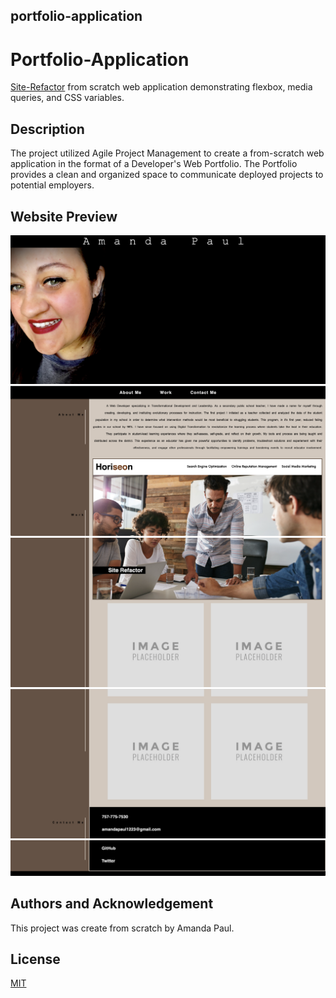 ## portfolio-application
# Portfolio-Application

[Site-Refactor](https://amandapaul1223.github.io/site-refactor/) from scratch web application demonstrating flexbox, media queries, and CSS variables.  

## Description

The project utilized Agile Project Management to create a from-scratch web application in the format of a Developer's Web Portfolio. The Portfolio provides a clean and organized space to communicate deployed projects to potential employers. 

## Website Preview

![Image of the header and main image](.//assets/images/Portfolio-Page1.png)
![Image of the body of the website](.//assets/images/Portfolio-Page2.png)
![Image of the body of the website](.//assets/images/Portfolio-Page3.png)
![Image of the body and footer](.//assets/images/Portfolio-Page4.png)
![Image of the body and footer](.//assets/images/Portfolio-Page5.png)
## Authors and Acknowledgement

This project was create from scratch by Amanda Paul. 

## License
[MIT](https://choosealicense.com/licenses/mit/)
